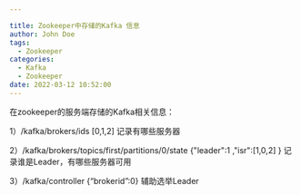 ```yaml
---

title: Zookeeper中存储的Kafka 信息
author: John Doe
tags:
  - Zookeeper
categories:
  - Kafka
  - Zookeeper
date: 2022-03-12 10:52:00
---
```


在zookeeper的服务端存储的Kafka相关信息：

1）/kafka/brokers/ids [0,1,2] 记录有哪些服务器

2）/kafka/brokers/topics/first/partitions/0/state
{"leader":1 ,"isr":[1,0,2] } 记录谁是Leader，有哪些服务器可用


3）/kafka/controller 
{“brokerid”:0} 
辅助选举Leader